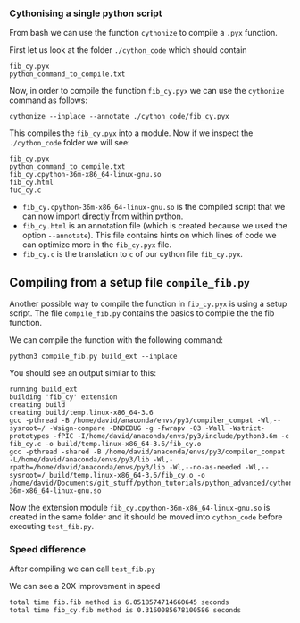 ### Cythonising a single python script



From bash we can use the function `cythonize` to compile a `.pyx` function.

First let us look at the folder `./cython_code` which should contain

```
fib_cy.pyx
python_command_to_compile.txt
```

Now, in order to compile the function `fib_cy.pyx` we can use the `cythonize` command as follows:

 `cythonize --inplace --annotate ./cython_code/fib_cy.pyx`

This  compiles the `fib_cy.pyx` into a module. Now if we inspect the `./cython_code` folder we will see:

```
fib_cy.pyx
python_command_to_compile.txt
fib_cy.cpython-36m-x86_64-linux-gnu.so
fib_cy.html
fuc_cy.c
```

- `fib_cy.cpython-36m-x86_64-linux-gnu.so` is the compiled script that we can now import directly from within python.
- `fib_cy.html` is an annotation file (which is created because we used the option `--annotate`). This file contains hints on which lines of code we can optimize more in the `fib_cy.pyx` file.
- `fib_cy.c` is the translation to `c` of our cython file `fib_cy.pyx`.



## Compiling from a setup file `compile_fib.py`

Another possible way  to compile the function in `fib_cy.pyx`  is using a setup script. The file  `compile_fib.py` contains the basics to compile the the fib function.


 We can compile the function with the following command:

```
python3 compile_fib.py build_ext --inplace 
```

You should see an output similar to this:
```
running build_ext
building 'fib_cy' extension
creating build
creating build/temp.linux-x86_64-3.6
gcc -pthread -B /home/david/anaconda/envs/py3/compiler_compat -Wl,--sysroot=/ -Wsign-compare -DNDEBUG -g -fwrapv -O3 -Wall -Wstrict-prototypes -fPIC -I/home/david/anaconda/envs/py3/include/python3.6m -c fib_cy.c -o build/temp.linux-x86_64-3.6/fib_cy.o
gcc -pthread -shared -B /home/david/anaconda/envs/py3/compiler_compat -L/home/david/anaconda/envs/py3/lib -Wl,-rpath=/home/david/anaconda/envs/py3/lib -Wl,--no-as-needed -Wl,--sysroot=/ build/temp.linux-x86_64-3.6/fib_cy.o -o /home/david/Documents/git_stuff/python_tutorials/python_advanced/cython/01_compile_cython/fib_cy.cpython-36m-x86_64-linux-gnu.so
```

Now the extension module  `fib_cy.cpython-36m-x86_64-linux-gnu.so` is created in the same folder  and it should be moved into `cython_code` before executing `test_fib.py`.





### Speed difference

After compiling we can call `test_fib.py`  

We can see a 20X improvement in speed

```
total time fib.fib method is 6.0518574714660645 seconds
total time fib_cy.fib method is 0.3160085678100586 seconds
```

